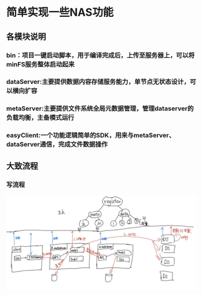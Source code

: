 # 简单实现一些NAS功能
## 各模块说明

### bin：项目一键启动脚本，用于编译完成后，上传至服务器上，可以将minFS服务整体启动起来
### dataServer:主要提供数据内容存储服务能力，单节点无状态设计，可以横向扩容
### metaServer:主要提供文件系统全局元数据管理，管理dataserver的负载均衡，主备模式运行

### easyClient:一个功能逻辑简单的SDK，用来与metaServer、dataServer通信，完成文件数据操作



## 大致流程

### 写流程

![写流程](https://github.com/zwqgkd/picx-images-hosting/raw/master/kc/photo_2024-08-15_13-13-32.wihaa1jjc.jpg)